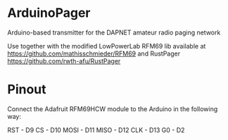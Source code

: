 # ArduinoPager
Arduino-based transmitter for the DAPNET amateur radio paging network

Use together with the modified LowPowerLab RFM69 lib available at https://github.com/mathisschmieder/RFM69
and RustPager https://github.com/rwth-afu/RustPager

# Pinout

Connect the Adafruit RFM69HCW module to the Arduino in the following way:

RST - D9
CS - D10
MOSI - D11
MISO - D12
CLK - D13
G0 - D2